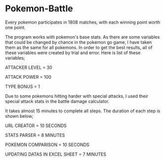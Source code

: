 # Pokemon-Battle
Every pokemon participates in 1808 matches, with each winning point worth one point.

The program works with pokemon's base stats. As there are some variables that could be changed by chance in the pokemon go game, I have taken them as the same for all pokemons. In order to get the best results, all of these variables were created by trial and error. Here is list of these variables;

ATTACKER LEVEL = 30

ATTACK POWER = 100

TYPE BONUS = 1

Due to some pokemons hitting harder with special attacks, I used their special attack stats in the battle damage calculator. 


It takes almost 15 minutes to complete all steps. The duration of each step is shown below;

URL CREATOR = 10 SECONDS 

STATS PARSER = 8 MINUTES

POKEMON COMPARISON = 10 SECONDS

UPDATING DATAS IN EXCEL SHEET = 7 MINUTES

